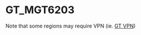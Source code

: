 # GT_MGT6203
Note that some regions may require VPN (ie. [GT VPN](https://faq.oit.gatech.edu/content/how-do-i-get-started-campus-vpn))
